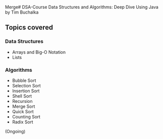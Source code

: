 Merge# DSA-Course
Data Structures and Algorithms: Deep Dive Using Java by Tim Buchalka
## Topics covered
### Data Structures
- Arrays and Big-O Notation
- Lists

### Algorithms
- Bubble Sort
- Selection Sort
- Insertion Sort
- Shell Sort
- Recursion
- Merge Sort
- Quick Sort
- Counting Sort
- Radix Sort

(Ongoing)
